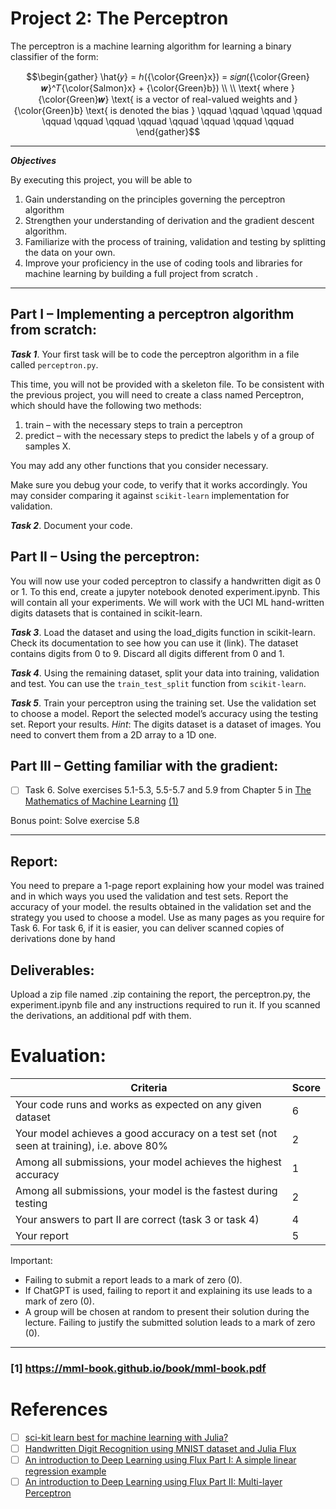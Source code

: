 # Project 2: The Perceptron

The perceptron is a machine learning algorithm for learning a binary classifier of the form:

```math
\begin{gather}
\hat{𝑦} = ℎ({\color{Green}x}) = 𝑠𝑖𝑔𝑛({\color{Green}𝒘}^𝑇{\color{Salmon}x} + {\color{Green}b})
\\
\\
\text{ where } {\color{Green}𝒘} \text{ is a vector of real-valued weights and } {\color{Green}b} \text{ is denoted the bias } \qquad \qquad \qquad \qquad \qquad \qquad \qquad \qquad \qquad \qquad \qquad \qquad
\end{gather}
```

---
***Objectives***

By executing this project, you will be able to

1. Gain understanding on the principles governing the perceptron algorithm
1. Strengthen your understanding of derivation and the gradient descent algorithm.
1. Familiarize with the process of training, validation and testing by splitting the data on your own.
1. Improve your proficiency in the use of coding tools and libraries for machine learning by building a full project from scratch .
---

## Part I – Implementing a perceptron algorithm from scratch:

***Task 1***. Your first task will be to code the perceptron algorithm in a file called `perceptron.py`.

This time, you will not be provided with a skeleton file. To be consistent with the previous project,
you will need to create a class named Perceptron, which should have the following two methods:
1. train – with the necessary steps to train a perceptron
2. predict – with the necessary steps to predict the labels y of a group of samples X.

You may add any other functions that you consider necessary.

Make sure you debug your code, to verify that it works accordingly. You may consider comparing it against `scikit-learn` implementation for validation.

***Task 2***. Document your code.

## Part II – Using the perceptron:

You will now use your coded perceptron to classify a handwritten digit as 0 or 1. To this end, create a jupyter notebook denoted experiment.ipynb. This will contain all your experiments. We will work with the UCI ML hand-written digits datasets that is contained in
scikit-learn.

***Task 3***. Load the dataset and using the load_digits function in scikit-learn. Check its documentation to see how you can use it (link). The dataset contains digits from 0 to 9. Discard all digits different from 0 and 1.

***Task 4***. Using the remaining dataset, split your data into training, validation and test. You can use the `train_test_split` function from `scikit-learn`.

***Task 5***. Train your perceptron using the training set. Use the validation set to choose a model.
Report the selected model’s accuracy using the testing set. Report your results.
_Hint_: The digits dataset is a dataset of images. You need to convert them from a 2D array to a 1D one.

## Part III – Getting familiar with the gradient:

- [ ] Task 6. Solve exercises 5.1-5.3, 5.5-5.7 and 5.9 from Chapter 5 in [The Mathematics of Machine Learning](https://mml-book.github.io/book/mml-book.pdf) [(1)](#1-httpsmml-bookgithubiobookmml-bookpdf)

Bonus point: Solve exercise 5.8

---

## Report:

You need to prepare a 1-page report explaining how your model was trained and in which ways you used
the validation and test sets. Report the accuracy of your model. the results obtained in the validation set
and the strategy you used to choose a model. Use as many pages as you require for Task 6. For task 6, if
it is easier, you can deliver scanned copies of derivations done by hand


## Deliverables:

Upload a zip file named <group-name>.zip containing the report, the perceptron.py, the experiment.ipynb
file and any instructions required to run it. If you scanned the derivations, an additional pdf with them.

# Evaluation:

| Criteria | Score |
|-|-|
| Your code runs and works as expected on any given dataset | 6 |
| Your model achieves a good accuracy on a test set (not seen at training), i.e. above 80% | 2 |
| Among all submissions, your model achieves the highest accuracy | 1 | 
| Among all submissions, your model is the fastest during testing | 2 |
| Your answers to part II are correct (task 3 or task 4) | 4 |
| Your report | 5 |


Important:
- Failing to submit a report leads to a mark of zero (0).
- If ChatGPT is used, failing to report it and explaining its use leads to a mark of zero (0).
- A group will be chosen at random to present their solution during the lecture. Failing to justify the submitted solution leads to a mark of zero (0).

---
### [1] https://mml-book.github.io/book/mml-book.pdf

# References
 - [ ] [sci-kit learn best for machine learning with Julia?](https://www.reddit.com/r/Julia/comments/u83fzz/scikit_learn_best_for_machine_learning_with_julia/)
 - [ ] [Handwritten Digit Recognition using MNIST dataset and Julia Flux](https://github.com/crhota/Handwritten-Digit-Recognition-using-MNIST-dataset-and-Julia-Flux/blob/master/src/Handwriting%20Recognition.ipynb)
 - [ ] [An introduction to Deep Learning using Flux Part I: A simple linear regression example](https://medium.com/p/5c44be0c5661)
 - [ ] [An introduction to Deep Learning using Flux Part II: Multi-layer Perceptron](https://medium.com/@sophb/an-introduction-to-deep-learning-using-flux-part-ii-multi-layer-perceptron-32526b323474)
